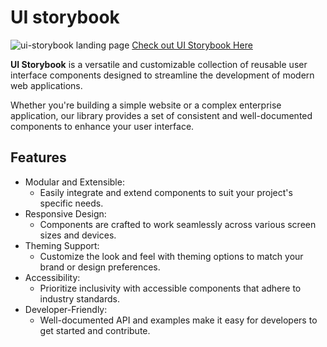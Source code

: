# UI storybook

![ui-storybook landing page](https://ui-storybook-porfolio.s3.us-west-1.amazonaws.com/UI-storybook-landing.png)
[Check out UI Storybook Here](https://justfrankie.github.io/ui-storybook/)


<b>UI Storybook</b>
is a versatile and customizable collection of reusable user interface components designed to streamline the development of modern web applications.

Whether you're building a simple website or a complex enterprise application, our library provides a set of consistent and well-documented components to enhance your user interface.

## Features

- Modular and Extensible:
  - Easily integrate and extend components to suit your project's specific needs.
- Responsive Design:
  - Components are crafted to work seamlessly across various screen sizes and devices.
- Theming Support:
  - Customize the look and feel with theming options to match your brand or design preferences.
- Accessibility:
  - Prioritize inclusivity with accessible components that adhere to industry standards.
- Developer-Friendly:
  - Well-documented API and examples make it easy for developers to get started and contribute.
